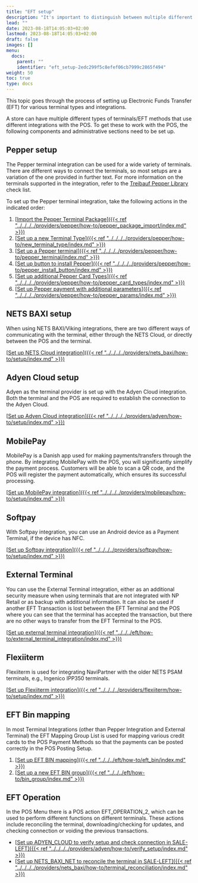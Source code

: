 ```yaml
---
title: "EFT setup"
description: "It's important to distinguish between multiple different types of terminals/EFT methods. Learn what the difference is, and learn how to set them up as a part of the POS academy training."
lead: ""
date: 2023-08-18T14:05:03+02:00
lastmod: 2023-08-18T14:05:03+02:00
draft: false
images: []
menu:
  docs:
    parent: ""
    identifier: "eft_setup-2edc299f5c8efef06cb7999c2865f494"
weight: 50
toc: true
type: docs
---
```

This topic goes through the process of setting up Electronic Funds Transfer (EFT) for various terminal types and integrations. 

A store can have multiple different types of terminals/EFT methods that use different integrations with the POS. To get these to work with the POS, the following components and administrative sections need to be set up. 

## Pepper setup

The Pepper terminal integration can be used for a wide variety of terminals. There are different ways to connect the terminals, so most setups are a variation of the one provided in further text. For more information on the terminals supported in the integration, refer to the [<ins>Treibauf Pepper Library<ins>](https://www.treibauf.ch/en/terminal-type-search/) check list.

To set up the Pepper terminal integration, take the following actions in the indicated order:

1. [<ins>Import the Pepper Terminal Package<ins>]({{< ref "../../../../providers/pepper/how-to/pepper_package_import/index.md" >}})
2. [<ins>Set up a new Terminal Type<ins>]({{< ref "../../../../providers/pepper/how-to/new_terminal_type/index.md" >}})
3. [<ins>Set up a Pepper terminal<ins>]({{< ref "../../../../providers/pepper/how-to/pepper_terminal/index.md" >}})
4. [<ins>Set up button to install Pepper<ins>]({{< ref "../../../../providers/pepper/how-to/pepper_install_button/index.md" >}})
5. [<ins>Set up additional Pepper Card Types<ins>]({{< ref "../../../../providers/pepper/how-to/pepper_card_types/index.md" >}})
6. [<ins>Set up Pepper payment with additional parameters<ins>]({{< ref "../../../../providers/pepper/how-to/pepper_params/index.md" >}})

## NETS BAXI setup

When using NETS BAXI/Viking integrations, there are two different ways of communicating with the terminal, either through the NETS Cloud, or directly between the POS and the terminal. 

[<ins>Set up NETS Cloud integration<ins>]({{< ref "../../../../providers/nets_baxi/how-to/setup/index.md" >}})

## Adyen Cloud setup

Adyen as the terminal provider is set up with the Adyen Cloud integration. Both the terminal and the POS are required to establish the connection to the Adyen Cloud.  

[<ins>Set up Adyen Cloud integration<ins>]({{< ref "../../../../providers/adyen/how-to/setup/index.md" >}})

## MobilePay

MobilePay is a Danish app used for making payments/transfers through the phone. By integrating MobilePay with the POS, you will significantly simplify the payment process. Customers will be able to scan a QR code, and the POS will register the payment automatically, which ensures its successful processing. 

[<ins>Set up MobilePay integration<ins>]({{< ref "../../../../providers/mobilepay/how-to/setup/index.md" >}})

## Softpay

With Softpay integration, you can use an Android device as a Payment Terminal, if the device has NFC.  

[<ins>Set up Softpay integration<ins>]({{< ref "../../../../providers/softpay/how-to/setup/index.md" >}})

## External Terminal

You can use the External Terminal integration, either as an additional security measure when using terminals that are not integrated with NP Retail or as backup with additional information. It can also be used if another EFT Transaction is lost between the EFT Terminal and the POS where you can see that the terminal has accepted the transaction, but there are no other ways to transfer from the EFT Terminal to the POS. 

[<ins>Set up external terminal integration<ins>]({{< ref "../../../eft/how-to/external_terminal_integration/index.md" >}})

## Flexiiterm

Flexiiterm is used for integrating NaviPartner with the older NETS PSAM terminals, e.g., Ingenico IPP350 terminals.  

[<ins>Set up Flexiiterm integration<ins>]({{< ref "../../../../providers/flexiiterm/how-to/setup/index.md" >}})

## EFT Bin mapping

In most Terminal Integrations (other than Pepper Integration and External Terminal) the EFT Mapping Group List is used for mapping various credit cards to the POS Payment Methods so that the payments can be posted correctly in the POS Posting Setup. 

1. [<ins>Set up EFT BIN mapping<ins>]({{< ref "../../../eft/how-to/eft_bin/index.md" >}})
2. [<ins>Set up a new EFT BIN group<ins>]({{< ref "../../../eft/how-to/bin_group/index.md" >}})

## EFT Operation

In the POS Menu there is a POS action EFT_OPERATION_2, which can be used to perform different functions on different terminals. These actions include reconciling the terminal, downloading/checking for updates, and checking connection or voiding the previous transactions. 

- [<ins>Set up ADYEN_CLOUD to verify setup and check connection in SALE-LEFT<ins>]({{< ref "../../../../providers/adyen/how-to/verify_setup/index.md" >}})
- [<ins>Set up NETS_BAXI_NET to reconcile the terminal in SALE-LEFT<ins>]({{< ref "../../../../providers/nets_baxi/how-to/terminal_reconciliation/index.md" >}})